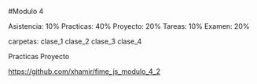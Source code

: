 #Modulo 4

Asistencia: 10%
Practicas: 40%
Proyecto: 20%
Tareas: 10%
Examen: 20%


carpetas:
clase_1
clase_2
clase_3
clase_4

Practicas
Proyecto

https://github.com/xhamir/fime_js_modulo_4_2
